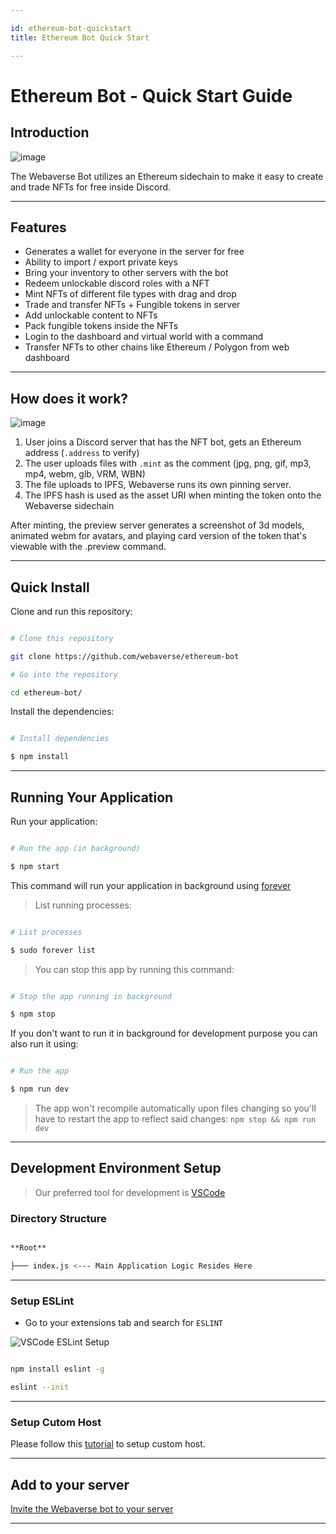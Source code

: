 ```yaml
---

id: ethereum-bot-quickstart
title: Ethereum Bot Quick Start

---
```

# Ethereum Bot - Quick Start Guide

## Introduction

![image](https://user-images.githubusercontent.com/32600939/120109432-70841b00-c137-11eb-844e-e008430a20ac.png)


The Webaverse Bot utilizes an Ethereum sidechain to make it easy to create and trade NFTs for free inside Discord.

---

## Features

- Generates a wallet for everyone in the server for free
- Ability to import / export private keys
- Bring your inventory to other servers with the bot
- Redeem unlockable discord roles with a NFT
- Mint NFTs of different file types with drag and drop
- Trade and transfer NFTs + Fungible tokens in server
- Add unlockable content to NFTs
- Pack fungible tokens inside the NFTs
- Login to the dashboard and virtual world with a command
- Transfer NFTs to other chains like Ethereum / Polygon from web dashboard
---
## How does it work?

![image](https://user-images.githubusercontent.com/32600939/120109771-dfae3f00-c138-11eb-9077-9b86d23fbbe3.png)


1. User joins a Discord server that has the NFT bot, gets an Ethereum address (`.address` to verify)
2. The user uploads files with `.mint` as the comment (jpg, png, gif, mp3, mp4, webm, glb, VRM, WBN)
3. The file uploads to IPFS, Webaverse runs its own pinning server.
4. The IPFS hash is used as the asset URI when minting the token onto the Webaverse sidechain

After minting, the preview server generates a screenshot of 3d models, animated webm for avatars, and playing card version of the token that's viewable with the .preview command.

---

## Quick Install

  

Clone and run this repository:

```bash

# Clone this repository

git clone https://github.com/webaverse/ethereum-bot

# Go into the repository  

cd ethereum-bot/

```

Install the dependencies:

```bash

# Install dependencies

$ npm install

```
  
---

## Running Your Application

Run your application:  

```bash

# Run the app (in background)

$ npm start

```

This command will run your application in background using [forever](https://www.npmjs.com/package/forever)

>List running processes:

```bash

# List processes

$ sudo forever list

```

>You can stop this app by running this command:

```bash

# Stop the app running in background

$ npm stop

```

 If you don't want to run it in background for development purpose you can also run it using:

```bash

# Run the app

$ npm run dev

```

> The app won't recompile automatically upon files changing so you'll have to restart the app to reflect said changes:  `npm stop && npm run dev`

---

## Development Environment Setup

> Our preferred tool for development is [VSCode](https://code.visualstudio.com/download)

  
### Directory Structure

  

```bash

**Root**

├─── index.js <--- Main Application Logic Resides Here

```
---

### Setup ESLint

* Go to your extensions tab and search for `ESLINT`

![VSCode ESLint Setup](https://res.cloudinary.com/practicaldev/image/fetch/s--gWL807Xl--/c_limit,f_auto,fl_progressive,q_auto,w_880/https://thepracticaldev.s3.amazonaws.com/i/9rmkgbk7nio6ravjm0rx.PNG)

  
```bash

npm install eslint -g

eslint --init

```
---
### Setup Cutom Host

Please follow this [tutorial](../setup-custom-host) to setup custom host.

---

## Add to your server


[Invite the Webaverse bot to your server](https://discord.com/oauth2/authorize?client_id=758956702669209611&permissions=0&scope=bot)

---
